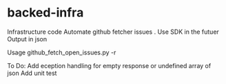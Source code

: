 # backed-infra
Infrastructure code
Automate github fetcher issues . Use SDK in the futuer
Output in json

Usage github_fetch_open_issues.py -r <repo-name>
  
  
  To Do:
  Add eception handling for empty response or undefined array of json
  Add unit test
